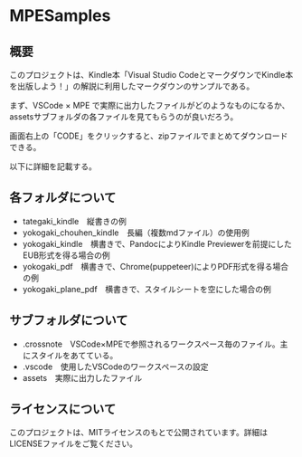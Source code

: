 # MPESamples

## 概要

このプロジェクトは、Kindle本「Visual Studio CodeとマークダウンでKindle本を出版しよう！」の解説に利用したマークダウンのサンプルである。

まず、VSCode × MPE で実際に出力したファイルがどのようなものになるか、assetsサブフォルダの各ファイルを見てもらうのが良いだろう。

画面右上の「CODE」をクリックすると、zipファイルでまとめてダウンロードできる。

以下に詳細を記載する。

## 各フォルダについて

- tategaki_kindle　縦書きの例
- yokogaki_chouhen_kindle　長編（複数mdファイル）の使用例
- yokogaki_kindle　横書きで、PandocによりKindle Previewerを前提にしたEUB形式を得る場合の例
- yokogaki_pdf　横書きで、Chrome(puppeteer)によりPDF形式を得る場合の例
- yokogaki_plane_pdf　横書きで、スタイルシートを空にした場合の例

## サブフォルダについて

- .crossnote　VSCode×MPEで参照されるワークスペース毎のファイル。主にスタイルをあてている。
- .vscode　使用したVSCodeのワークスペースの設定
- assets　実際に出力したファイル

## ライセンスについて

このプロジェクトは、MITライセンスのもとで公開されています。詳細はLICENSEファイルをご覧ください。
